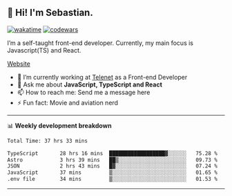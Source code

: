 ## 👋 Hi! I'm Sebastian.

[![wakatime](https://wakatime.com/badge/user/df0036c6-328a-4a39-be9b-e49417ed22a1.svg)](https://wakatime.com/@df0036c6-328a-4a39-be9b-e49417ed22a1)
[![codewars](https://www.codewars.com/users/sebavuye/badges/small)](https://www.codewars.com/users/sebavuye)

I’m a self-taught front-end developer. Currently, my main focus is Javascript(TS) and React.

[Website](https://sebastianvuye.be)

- 🔭 I’m currently working at [Telenet](https://telenet.be/) as a Front-end Developer
- 💬 Ask me about **JavaScript, TypeScript and React**
- 📫 How to reach me: Send me a message here
- ⚡ Fun fact: Movie and aviation nerd

-------

📊 **Weekly development breakdown**

<!--START_SECTION:waka-->

```txt
Total Time: 37 hrs 33 mins

TypeScript       28 hrs 16 mins  ██████████████████▓░░░░░░   75.28 %
Astro            3 hrs 39 mins   ██▒░░░░░░░░░░░░░░░░░░░░░░   09.73 %
JSON             2 hrs 43 mins   █▓░░░░░░░░░░░░░░░░░░░░░░░   07.24 %
JavaScript       37 mins         ▒░░░░░░░░░░░░░░░░░░░░░░░░   01.65 %
.env file        34 mins         ▒░░░░░░░░░░░░░░░░░░░░░░░░   01.53 %
```

<!--END_SECTION:waka-->
-------
